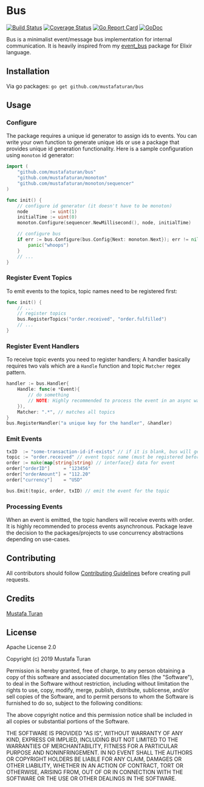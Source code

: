 # Bus

[![Build Status](https://travis-ci.org/mustafaturan/bus.svg?branch=master)](https://travis-ci.org/mustafaturan/bus)
[![Coverage Status](https://coveralls.io/repos/github/mustafaturan/bus/badge.svg?branch=master)](https://coveralls.io/github/mustafaturan/bus?branch=master)
[![Go Report Card](https://goreportcard.com/badge/github.com/mustafaturan/bus)](https://goreportcard.com/report/github.com/mustafaturan/bus)
[![GoDoc](https://godoc.org/github.com/mustafaturan/bus?status.svg)](https://godoc.org/github.com/mustafaturan/bus)

Bus is a minimalist event/message bus implementation for internal communication.
It is heavily inspired from my [event_bus](https://github.com/otobus/event_bus)
package for Elixir language.

## Installation

Via go packages:
```go get github.com/mustafaturan/bus```

## Usage

### Configure

The package requires a unique id generator to assign ids to events. You can
write your own function to generate unique ids or use a package that provides
unique id generation functionality. Here is a sample configuration using
`monoton` id generator:

```go
import (
    "github.com/mustafaturan/bus"
    "github.com/mustafaturan/monoton"
    "github.com/mustafaturan/monoton/sequencer"
)

func init() {
    // configure id generator (it doesn't have to be monoton)
    node        := uint(1)
    initialTime := uint(0)
    monoton.Configure(sequencer.NewMillisecond(), node, initialTime)

    // configure bus
    if err := bus.Configure(bus.Config{Next: monoton.Next}); err != nil {
        panic("whoops")
    }
    // ...
}
```

### Register Event Topics

To emit events to the topics, topic names need to be registered first:

```go
func init() {
    // ...
    // register topics
    bus.RegisterTopics("order.received", "order.fulfilled")
    // ...
}
```

### Register Event Handlers

To receive topic events you need to register handlers; A handler basically
requires two vals which are a `Handle` function and topic `Matcher` regex
pattern.

```go
handler := bus.Handler{
    Handle: func(e *Event){
        // do something
        // NOTE: Highly recommended to process the event in an async way
    }),
    Matcher: ".*", // matches all topics
}
bus.RegisterHandler("a unique key for the handler", &handler)
```

### Emit Events

```go
txID  := "some-transaction-id-if-exists" // if it is blank, bus will generate one
topic := "order.received" // event topic name (must be registered before)
order := make(map[string]string) // interface{} data for event
order["orderID"]     = "123456"
order["orderAmount"] = "112.20"
order["currency"]    = "USD"

bus.Emit(topic, order, txID) // emit the event for the topic
```

### Processing Events

When an event is emitted, the topic handlers will receive events with order. It
is highly recommended to process events asynchronous. Package leave the decision
to the packages/projects to use concurrency abstractions depending on use-cases.

## Contributing

All contributors should follow [Contributing Guidelines](CONTRIBUTING.md) before creating pull requests.

## Credits

[Mustafa Turan](https://github.com/mustafaturan)

## License

Apache License 2.0

Copyright (c) 2019 Mustafa Turan

Permission is hereby granted, free of charge, to any person obtaining a copy of
this software and associated documentation files (the "Software"), to deal in
the Software without restriction, including without limitation the rights to
use, copy, modify, merge, publish, distribute, sublicense, and/or sell copies of
the Software, and to permit persons to whom the Software is furnished to do so,
subject to the following conditions:

The above copyright notice and this permission notice shall be included in all
copies or substantial portions of the Software.

THE SOFTWARE IS PROVIDED "AS IS", WITHOUT WARRANTY OF ANY KIND, EXPRESS OR
IMPLIED, INCLUDING BUT NOT LIMITED TO THE WARRANTIES OF MERCHANTABILITY, FITNESS
FOR A PARTICULAR PURPOSE AND NONINFRINGEMENT. IN NO EVENT SHALL THE AUTHORS OR
COPYRIGHT HOLDERS BE LIABLE FOR ANY CLAIM, DAMAGES OR OTHER LIABILITY, WHETHER
IN AN ACTION OF CONTRACT, TORT OR OTHERWISE, ARISING FROM, OUT OF OR IN
CONNECTION WITH THE SOFTWARE OR THE USE OR OTHER DEALINGS IN THE SOFTWARE.

